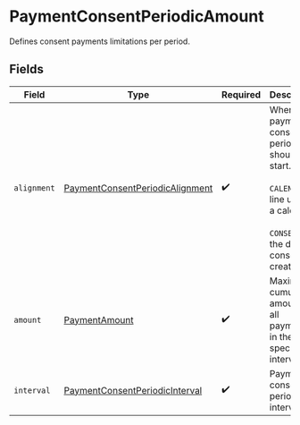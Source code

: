 # PaymentConsentPeriodicAmount

Defines consent payments limitations per period.


## Fields

| Field                                                                                                                             | Type                                                                                                                              | Required                                                                                                                          | Description                                                                                                                       |
| --------------------------------------------------------------------------------------------------------------------------------- | --------------------------------------------------------------------------------------------------------------------------------- | --------------------------------------------------------------------------------------------------------------------------------- | --------------------------------------------------------------------------------------------------------------------------------- |
| `alignment`                                                                                                                       | [PaymentConsentPeriodicAlignment](../../models/shared/paymentconsentperiodicalignment.md)                                         | :heavy_check_mark:                                                                                                                | Where the payment consent period should start.<br/><br/>`CALENDAR`: line up with a calendar.<br/><br/>`CONSENT`: on the date of consent creation. |
| `amount`                                                                                                                          | [PaymentAmount](../../models/shared/paymentamount.md)                                                                             | :heavy_check_mark:                                                                                                                | Maximum cumulative amount for all payments in the specified interval.                                                             |
| `interval`                                                                                                                        | [PaymentConsentPeriodicInterval](../../models/shared/paymentconsentperiodicinterval.md)                                           | :heavy_check_mark:                                                                                                                | Payment consent periodic interval.                                                                                                |